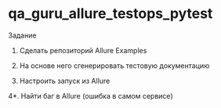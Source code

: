 # qa_guru_allure_testops_pytest
Задание
1. Сделать репозиторий Allure Examples

2. На основе него сгенерировать тестовую документацию

3. Настроить запуск из Allure

4*. Найти баг в Allure (ошибка в самом сервисе)